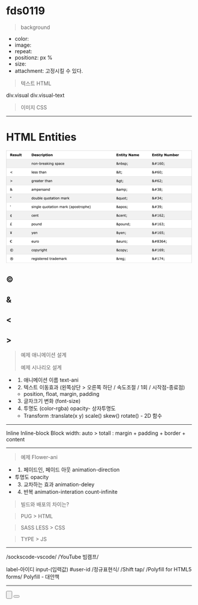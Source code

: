 # fds0119
> background

- color:
- image:
- repeat:
- positionz: px % 
- size: 
- attachment: 고정시킬 수 있다.

> 텍스트 HTML

div.visual
    div.visual-text
> 이미지 CSS

---
# HTML Entities

![HTML Entities](https://github.com/7732-18-5/TIL/blob/master/html-entities.png)

## &copy;
## &amp;
## &lt; 

## &gt; 

> 예제 애니메이션 설계 
>
> 예제 시나리오 설계

- 1. 애니메이션 이름 text-ani

- 2. 텍스트 이동효과 (왼쪽상단 > 오른쪽 하단 / 속도조절 / 1회 / 시작점-종료점)

  - position, float, margin, padding 

- 3. 글자크기 변화 (font-size)

- 4. 투명도 (color-rgba) opacity- 상자투명도

  - Transform :translate(x y) scale() skew() rotate() - 2D 함수

---
<!-- Visual Inspector -->
Inline Inline-block Block
width: auto > totall : margin + padding + border + content

---

> 예제 Flower-ani

- 1. 페이드인, 페이드 아웃 animation-direction
- 투명도 opacity
- 3. 교차하는 효과 animation-deley
- 4. 반복 animation-interation count-infinite

> 빌드와 배포의 차이는?

> PUG > HTML

> SASS LESS > CSS

> TYPE > JS

<!-- 최신 개발 트렌드는 배포 할 때 작업은 최신 프로그램으로 하고, 구현은 HTML CSS JS 로 빌드한다. -->

---
/sockscode-vscode/
/YouTube 빔캠프/

label-아이디 input-(입력값) #user-id
/정규표현식/ 
/Shift tap/
/Polyfill for HTML5 forms/ Polyfill - 대안책

---
<input type="submit" value="" src="">
<button type sumit></button>